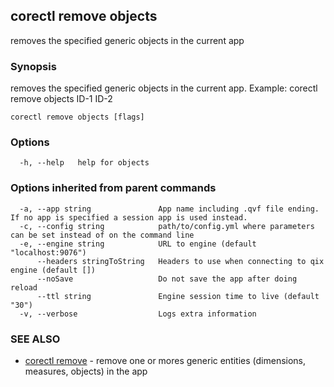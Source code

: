 ## corectl remove objects

removes the specified generic objects in the current app

### Synopsis

removes the specified generic objects in the current app. Example: corectl remove objects ID-1 ID-2

```
corectl remove objects [flags]
```

### Options

```
  -h, --help   help for objects
```

### Options inherited from parent commands

```
  -a, --app string               App name including .qvf file ending. If no app is specified a session app is used instead.
  -c, --config string            path/to/config.yml where parameters can be set instead of on the command line
  -e, --engine string            URL to engine (default "localhost:9076")
      --headers stringToString   Headers to use when connecting to qix engine (default [])
      --noSave                   Do not save the app after doing reload
      --ttl string               Engine session time to live (default "30")
  -v, --verbose                  Logs extra information
```

### SEE ALSO

* [corectl remove](corectl_remove.md)	 - remove one or mores generic entities (dimensions, measures, objects) in the app

